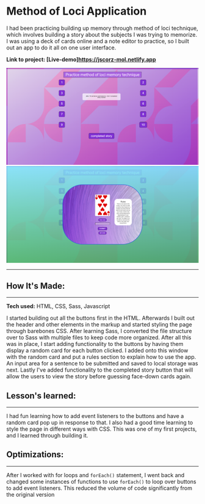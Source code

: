 # Method of Loci Application

I had been practicing building up memory through method of loci technique, which involves building a story about the subjects I was trying to memorize. I was using a deck of cards online and a note editor to practice, so I built out an app to do it all on one user interface.

**Link to project: [Live-demo]https://jscorz-mol.netlify.app**

<!-- <img src="/images/MOL-screenshot.png">
![alt text](https://github.com/Jscorz/MethodOfLociSim/blob/MOL-screenshot.png?raw=true) -->

![alt text](/images/MOL-screenshot3.png)
![alt text](/images/MOL-screenshot2.png)

---

## **How It's Made:**

---

**Tech used:** HTML, CSS, Sass, Javascript

I started building out all the buttons first in the HTML. Afterwards I built out the header and other elements in the markup and started styling the page through barebones CSS. After learning Sass, I converted the file structure over to Sass with multiple files to keep code more organized. After all this was in place, I start adding functionality to the buttons by having them display a random card for each button clicked. I added onto this window with the random card and put a rules section to explain how to use the app. An input area for a sentence to be submitted and saved to local storage was next. Lastly I've added functionality to the completed story button that will allow the users to view the story before guessing face-down cards again.

## **Lesson's learned:**

---

I had fun learning how to add event listeners to the buttons and have a random card pop up in response to that. I also had a good time learning to style the page in different ways with CSS. This was one of my first projects, and I learned through building it.

## **Optimizations:**

---

After I worked with for loops and `forEach()` statement, I went back and changed some instances of functions to use `forEach()` to loop over buttons to add event listeners. This reduced the volume of code significantly from the original version
